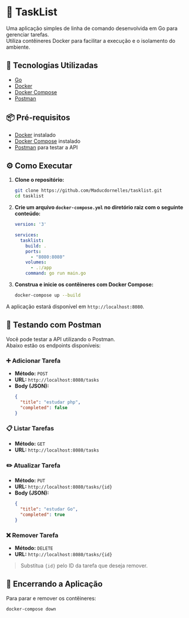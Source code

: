 # 📝 TaskList

Uma aplicação simples de linha de comando desenvolvida em Go para gerenciar tarefas.  
Utiliza contêineres Docker para facilitar a execução e o isolamento do ambiente.

## 🚀 Tecnologias Utilizadas

- [Go](https://golang.org/)
- [Docker](https://www.docker.com/)
- [Docker Compose](https://docs.docker.com/compose/)
- [Postman](https://www.postman.com/)

## 📦 Pré-requisitos

- [Docker](https://www.docker.com/get-started) instalado
- [Docker Compose](https://docs.docker.com/compose/install/) instalado
- [Postman](https://www.postman.com/downloads/) para testar a API

## ⚙️ Como Executar

1. **Clone o repositório:**
   ```bash
   git clone https://github.com/Maducdornelles/tasklist.git
   cd tasklist
   ```

2. **Crie um arquivo `docker-compose.yml` no diretório raiz com o seguinte conteúdo:**
   ```yaml
   version: '3'

   services:
     tasklist:
       build: .
       ports:
         - "8080:8080"
       volumes:
         - .:/app
       command: go run main.go
   ```

3. **Construa e inicie os contêineres com Docker Compose:**
   ```bash
   docker-compose up --build
   ```

A aplicação estará disponível em `http://localhost:8080`.

## 🧪 Testando com Postman

Você pode testar a API utilizando o Postman.  
Abaixo estão os endpoints disponíveis:

### ➕ Adicionar Tarefa

- **Método:** `POST`
- **URL:** `http://localhost:8080/tasks`
- **Body (JSON):**
  ```json
  {
    "title": "estudar php",
    "completed": false
  }
  ```

### 📋 Listar Tarefas

- **Método:** `GET`
- **URL:** `http://localhost:8080/tasks`

### ✏️ Atualizar Tarefa

- **Método:** `PUT`
- **URL:** `http://localhost:8080/tasks/{id}`
- **Body (JSON):**
  ```json
  {
    "title": "estudar Go",
    "completed": true
  }
  ```

### ❌ Remover Tarefa

- **Método:** `DELETE`
- **URL:** `http://localhost:8080/tasks/{id}`

> Substitua `{id}` pelo ID da tarefa que deseja remover.

## 🧹 Encerrando a Aplicação

Para parar e remover os contêineres:
```bash
docker-compose down
```
